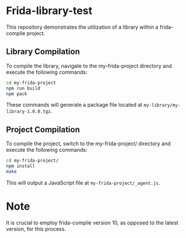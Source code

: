 # Frida-library-test

This repository demonstrates the utilization of a library within a frida-compile project.

## Library Compilation
To compile the library, navigate to the my-frida-project directory and execute the following commands:
```bash
cd my-frida-project
npm run build
npm pack
```

These commands will generate a package file located at `my-library/my-library-1.0.0.tgz`.

## Project Compilation
To compile the project, switch to the my-frida-project/ directory and execute the following commands:
```bash
cd my-frida-project/
npm install
make
```

This will output a JavaScript file at `my-frida-project/_agent.js`.

# Note
It is crucial to employ frida-compile version 10, as opposed to the latest version, for this process.
